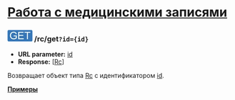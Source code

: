 [Работа с медицинскими записями](../index.md)
===============================

### ![GET](../../../img/get.png) /rc/get`?id={id}`
* **URL parameter:** [id](../../../types/types.md#rc)
* **Response:** [[Rc](../../../types/types.md#rc)]

Возвращает объект типа [Rc](../../../types/types.md#rc) с идентификатором [id](../../../types/types.md#rc).

**[Примеры](examples/get.md)**